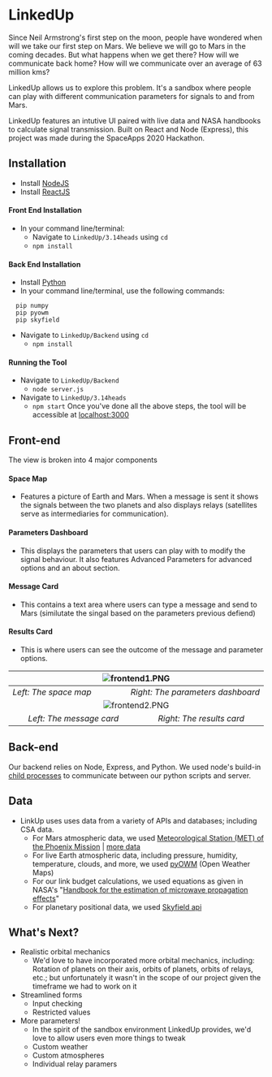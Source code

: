 # LinkedUp
Since Neil Armstrong's first step on the moon, people have wondered when will we take our first step on Mars. We believe we will go to Mars in the coming decades.
But what happens when we get there? How will we communicate back home? How will we communicate over an average of 63 million kms?

LinkedUp allows us to explore this problem. It's a sandbox where people can play with different communication parameters for signals to and from Mars. 

LinkedUp features an intutive UI paired with live data and NASA handbooks to calculate signal transmission. Built on React and Node (Express), this project was made during the SpaceApps 2020 Hackathon.

## Installation 
 - Install [NodeJS](https://nodejs.org/en/download/)
 - Install [ReactJS](https://reactjs.org/docs/getting-started.html)

#### Front End Installation
 - In your command line/terminal:
   - Navigate to ```LinkedUp/3.14heads``` using ```cd```
   - ```npm install```


#### Back End Installation
 - Install [Python](https://www.python.org/downloads/)
 - In your command line/terminal, use the following commands:
 ```
   pip numpy
   pip pyowm
   pip skyfield
```
   - Navigate to ```LinkedUp/Backend``` using ```cd```
     - ```npm install```
####  Running the Tool
 - Navigate to ```LinkedUp/Backend```
   - ```node server.js```
 - Navigate to ```LinkedUp/3.14heads```
   - ```npm start```
 Once you've done all the above steps, the tool will be accessible at [localhost:3000](http://localhost:3000/) 

## Front-end
The view is broken into 4 major components
 #### Space Map
  - Features a picture of Earth and Mars. When a message is sent it shows the signals between the two planets and also displays relays (satellites serve as intermediaries for communication).
 #### Parameters Dashboard
  - This displays the parameters that users can play with to modify the signal behaviour. It also features Advanced Parameters for advanced options and an about section.
 #### Message Card
  - This contains a text area where users can type a message and send to Mars (similutate the singal based on the parameters previous defiend)
 #### Results Card
  - This is where users can see the outcome of the message and parameter options.
 
 | ![frontend1.PNG](images/frontend1.PNG) | 
 |:--:| 
 | *Left: The space map&nbsp;&nbsp;&nbsp;&nbsp;&nbsp;&nbsp;&nbsp;&nbsp;&nbsp;&nbsp;&nbsp;&nbsp;&nbsp;&nbsp;&nbsp;&nbsp;&nbsp;&nbsp;Right: The parameters dashboard* |
 | ![frontend2.PNG](images/frontend2.PNG) |  
 | *Left: The message card&nbsp;&nbsp;&nbsp;&nbsp;&nbsp;&nbsp;&nbsp;&nbsp;&nbsp;&nbsp;&nbsp;&nbsp;&nbsp;&nbsp;&nbsp;&nbsp;&nbsp;&nbsp;Right: The results card* |
 
## Back-end
Our backend relies on Node, Express, and Python. We used node's build-in [child processes](https://nodejs.org/api/child_process.html) to communicate between our python scripts and server.   

## Data
 - LinkUp uses uses data from a variety of APIs and databases; including CSA data.
   - For Mars atmospheric data, we used [Meteorological Station (MET) of the Phoenix Mission](https://www.asc-csa.gc.ca/eng/open-data/access-the-data.asp) | [more data](ftp://ftp.asc-csa.gc.ca/users/OpenData_DonneesOuvertes/pub/MET/)
   - For live Earth atmospheric data, including pressure, humidity, temperature, clouds, and more, we used [pyOWM](https://pyowm.readthedocs.io/en/latest/) (Open Weather Maps)
   - For our link budget calculations, we used equations as given in NASA's "[Handbook for the estimation of microwave propagation effects](https://ntrs.nasa.gov/citations/19820004428)"
   - For planetary positional data, we used [Skyfield api](https://rhodesmill.org/skyfield/)  
## What's Next?
 - Realistic orbital mechanics
   - We'd love to have incorporated more orbital mechanics, including: Rotation of planets on their axis, orbits of planets, orbits of relays, etc.; but unfortunately it wasn't in the scope of our project given the timeframe we had to work on it
 - Streamlined forms
   - Input checking 
   - Restricted values
 - More parameters!
   - In the spirit of the sandbox environment LinkedUp provides, we'd love to allow users even more things to tweak
   - Custom weather
   - Custom atmospheres
   - Individual relay paramers
 



